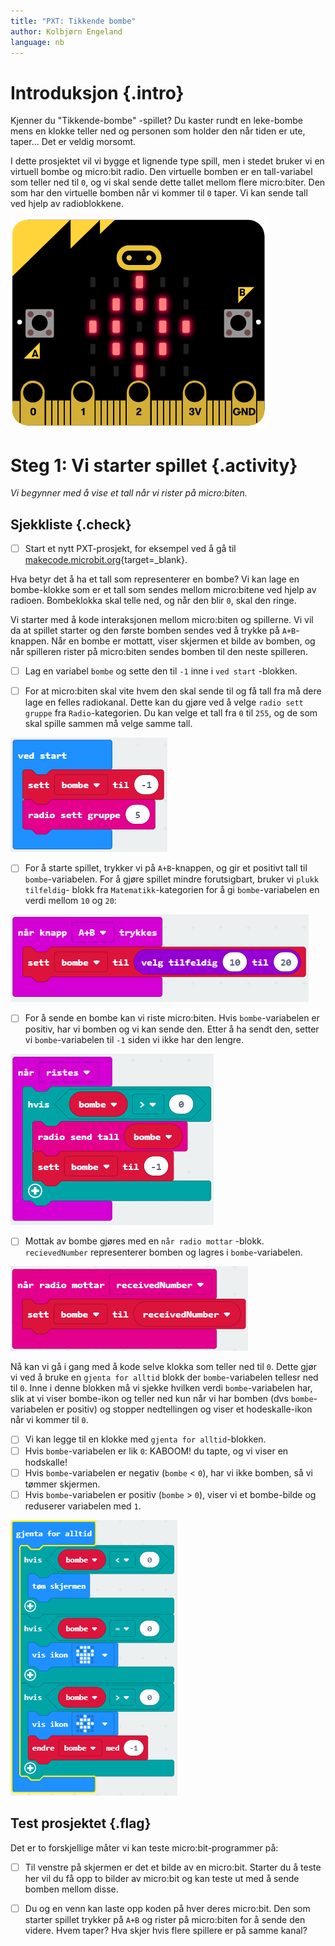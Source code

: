 ```yaml
---
title: "PXT: Tikkende bombe"
author: Kolbjørn Engeland
language: nb
---
```


# Introduksjon {.intro}

Kjenner du "Tikkende-bombe" -spillet? Du kaster rundt en leke-bombe mens en klokke teller ned og
personen som holder den når tiden er ute, taper... Det er veldig morsomt.

I dette prosjektet vil vi bygge et lignende type spill, men i stedet bruker vi en virtuell bombe og micro:bit radio.
Den virtuelle bomben er en tall-variabel som teller ned til `0`, og vi skal sende dette tallet mellom flere micro:biter.
Den som har den virtuelle bomben når vi kommer til `0` taper. Vi kan sende tall ved hjelp av radioblokkene.

![Bilde av en microbit som viser en bombe](bombe.png)

# Steg 1: Vi starter spillet {.activity}

_Vi begynner med å vise et tall når vi rister på micro:biten._

## Sjekkliste {.check}

- [ ] Start et nytt PXT-prosjekt, for eksempel ved å gå til
      [makecode.microbit.org](https://makecode.microbit.org/?lang=no){target=_blank}.

Hva betyr det å ha et tall som representerer en bombe? Vi kan lage en bombe-klokke som er et tall som sendes
mellom micro:bitene ved hjelp av radioen. Bombeklokka skal telle ned, og når den blir `0`, skal den ringe.

Vi starter med å kode interaksjonen mellom micro:biten og spillerne. Vi vil da at spillet starter og den første
bomben sendes ved å trykke på `A+B`-knappen. Når en bombe er mottatt, viser skjermen et bilde av bomben,
og når spilleren rister på micro:biten sendes bomben til den neste spilleren.

- [ ] Lag en variabel `bombe` og sette den til `-1` inne i `ved start` -blokken.

- [ ] For at micro:biten skal vite hvem den skal sende til og få tall fra må dere lage en felles radiokanal.
      Dette kan du gjøre ved å velge `radio sett gruppe` fra `Radio`-kategorien.
      Du kan velge et tall fra `0` til `255`, og de som skal spille sammen må velge samme tall.

![Bilde av "sett bombe til" og "radio sett gruppe" klossene](bombeskript_1.png)

- [ ] For å starte spillet, trykker vi på `A+B`-knappen, og gir et positivt tall til `bombe`-variabelen. For å gjøre
      spillet mindre forutsigbart, bruker vi `plukk tilfeldig`- blokk fra `Matematikk`-kategorien for å gi
      `bombe`-variabelen en verdi mellom `10` og `20`:

![Bilde av "når A+B trykkes" der bombe settes til tilfeldig tall mellom 20 og 20](bombeskript_2.png)

- [ ] For å sende en bombe kan vi riste micro:biten. Hvis `bombe`-variabelen er positiv, har vi bomben og vi kan
      sende den. Etter å ha sendt den, setter vi `bombe`-variabelen til `-1` siden vi ikke har den lengre.

![Bilde av "når ristes" der verdien for bombe-variabelen sendes og settes til 0](bombeskript_3.png)

- [ ] Mottak av bombe gjøres med en `når radio mottar` -blokk. `recievedNumber` representerer bomben og
      lagres i `bombe`-variabelen.

![Bilde av "når radio mottar-blokk" der verdien for bombe-variabelen settes til RecievedNumber](bombeskript_4.png)

Nå kan vi gå i gang med å kode selve klokka som teller ned til `0`. Dette gjør vi ved å bruke en `gjenta for alltid` blokk
der `bombe`-variabelen tellesr ned til `0`. Inne i denne blokken må vi sjekke hvilken verdi `bombe`-variabelen har, slik at vi
viser bombe-ikon og teller ned kun når vi har bomben (dvs `bombe`-variabelen er positiv) og stopper nedtellingen og viser
et hodeskalle-ikon når vi kommer til `0`.

- [ ] Vi kan legge til en klokke med `gjenta for alltid`-blokken.
- [ ] Hvis `bombe`-variabelen er lik `0`: KABOOM! du tapte, og vi viser en hodskalle!
- [ ] Hvis `bombe`-variabelen er negativ (`bombe` < `0`), har vi ikke bomben, så vi tømmer skjermen.
- [ ] Hvis `bombe`-variabelen er positiv (`bombe` > `0`), viser vi et bombe-bilde og reduserer variabelen med `1`.

![Bilde av "for alltid blokk" der man viser bilde avhengig av verdien til bombe-variabelen](bombeskript_5.png)

## Test prosjektet {.flag}

Det er to forskjellige måter vi kan teste micro:bit-programmer på:

- [ ] Til venstre på skjermen er det et bilde av en micro:bit. Starter du å teste her vil du få opp to bilder av
      micro:bit og kan teste ut med å sende bomben mellom disse.

- [ ] Du og en venn kan laste opp koden på hver deres micro:bit. Den som starter spillet trykker på `A+B`
      og rister på micro:biten for å sende den videre. Hvem taper? Hva skjer hvis flere spillere er på samme kanal?
